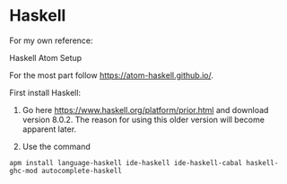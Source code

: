 # Haskell
For my own reference:

Haskell Atom Setup

For the most part follow https://atom-haskell.github.io/. 

First install Haskell:

1. Go here https://www.haskell.org/platform/prior.html and download version 8.0.2. The reason for using this older version will become apparent later.

2. Use the command 

```apm install language-haskell ide-haskell ide-haskell-cabal haskell-ghc-mod autocomplete-haskell```
